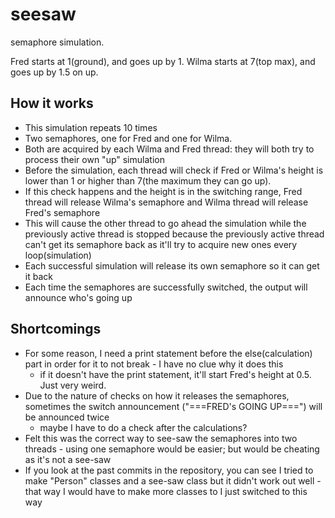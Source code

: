 # seesaw

semaphore simulation.

Fred starts at 1(ground), and goes up by 1. Wilma starts at 7(top max), and goes up by 1.5 on up. 

## How it works

- This simulation repeats 10 times
- Two semaphores, one for Fred and one for Wilma. 
- Both are acquired by each Wilma and Fred thread: they will both try to process their own "up" simulation
- Before the simulation, each thread will check if Fred or Wilma's height is lower than 1 or higher than 7(the maximum they can go up).
- If this check happens and the height is in the switching range, Fred thread will release Wilma's semaphore and Wilma thread will release Fred's semaphore
- This will cause the other thread to go ahead the simulation while the previously active thread is stopped because the previously active thread can't get its semaphore back as it'll try to acquire new ones every loop(simulation)
- Each successful simulation will release its own semaphore so it can get it back
- Each time the semaphores are successfully switched, the output will announce who's going up

## Shortcomings

- For some reason, I need a print statement before the else(calculation) part in order for it to not break - I have no clue why it does this
    - if it doesn't have the print statement, it'll start Fred's height at 0.5. Just very weird.
- Due to the nature of checks on how it releases the semaphores, sometimes the switch announcement ("===FRED's GOING UP===") will be announced twice
    - maybe I have to do a check after the calculations?
- Felt this was the correct way to see-saw the semaphores into two threads - using one semaphore would be easier; but would be cheating as it's not a see-saw
- If you look at the past commits in the repository, you can see I tried to make "Person" classes and a see-saw class but it didn't work out well - that way I would have to make more classes to I just switched to this way

